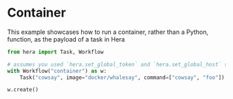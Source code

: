# Container

This example showcases how to run a container, rather than a Python, function, as the payload of a task in Hera

```python
from hera import Task, Workflow

# assumes you used `hera.set_global_token` and `hera.set_global_host` so that the workflow can be submitted
with Workflow("container") as w:
    Task("cowsay", image="docker/whalesay", command=["cowsay", "foo"])

w.create()
```
